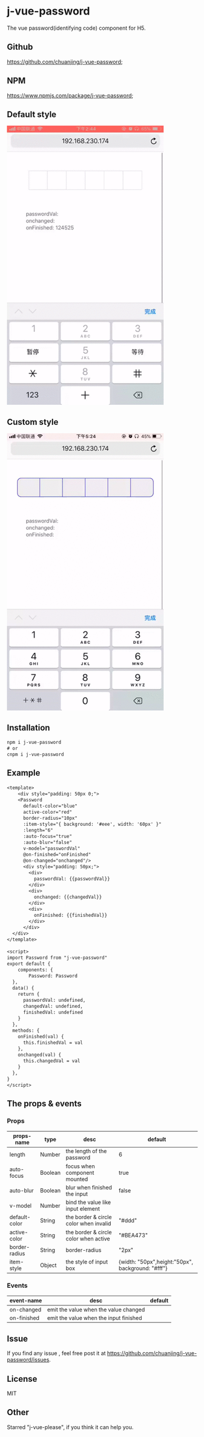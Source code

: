# j-vue-password

The vue password(identifying code) component for H5.

## Github
https://github.com/chuanjing/j-vue-password;
## NPM
https://www.npmjs.com/package/j-vue-password;

## Default style 
 ![image](https://github.com/chuanjing/j-vue-password/blob/master/assets/j-vue-password.gif)
## Custom style
 ![image](https://github.com/chuanjing/j-vue-password/blob/master/assets/custom-password.gif)
## Installation
```
npm i j-vue-password
# or
cnpm i j-vue-password
```

## Example
```
<template>
	<div style="padding: 50px 0;">
    <Password
      default-color="blue"
      active-color="red"
      border-radius="10px"
      :item-style="{ background: '#eee', width: '60px' }"
      :length="6"
      :auto-focus="true"
      :auto-blur="false"
      v-model="passwordVal" 
      @on-finished="onFinished"
      @on-changed="onchanged"/>
      <div style="padding: 50px;">
        <div>
          passwordVal: {{passwordVal}}
        </div>
        <div>
          onchanged: {{changedVal}}
        </div>
        <div>
          onFinished: {{finishedVal}}
        </div>
      </div>
  </div>
</template>

<script>
import Password from "j-vue-password"
export default {
	components: {
		Password: Password
  },
  data() {
    return {
      passwordVal: undefined,
      changedVal: undefined,
      finishedVal: undefined
    }
  },
  methods: {
    onFinished(val) {
      this.finishedVal = val
    },
    onchanged(val) {
      this.changedVal = val
    }
  },
}
</script>
```
## The props & events

### Props
| props-name  | type | desc                                   | default                                           |
| -------------|------- | -------------------------------------- | ------------------------------------------------- |
| length        |Number| the length of the password             | 6                                                 |
| auto-focus    | Boolean | focus when component mounted           | true                                              |
| auto-blur     |Boolean |blur when finished the input           | false                                             |
| v-model       |Number |bind the value like input element      |                                                   |
| default-color |String |the border & circle color when invalid | "#ddd"                                             |
| active-color  | String|the border & circle color when active  |   "#BEA473"                                                |
| border-radius | String|border-radius                          |   "2px"                                                |
| item-style    | Object|the style of input box                 | {width: "50px",height:"50px",	background: "#fff"} |
### Events
| event-name  | desc                                   | default |
| ----------- | -------------------------------------- | ------- |
| on-changed  | emit the value when the value changed  |         |
| on-finished | emit the value when the input finished |         |
## Issue
If you find any issue , feel free post it at https://github.com/chuanjing/j-vue-password/issues.
## License
MIT
## Other
Starred "j-vue-please", if you think it can help you. 

